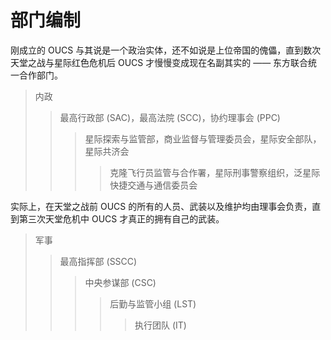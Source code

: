 # 部门编制

刚成立的 OUCS 与其说是一个政治实体，还不如说是上位帝国的傀儡，直到数次天堂之战与星际红色危机后 OUCS 才慢慢变成现在名副其实的 —— 东方联合统一合作部门。

>内政
>>最高行政部 (SAC)，最高法院 (SCC)，协约理事会 (PPC)
>>
>>>星际探索与监管部，商业监督与管理委员会，星际安全部队，星际共济会
>>>
>>>> 克隆飞行员监管与合作署，星际刑事警察组织，泛星际快捷交通与通信委员会


实际上，在天堂之战前 OUCS 的所有的人员、武装以及维护均由理事会负责，直到第三次天堂危机中 OUCS 才真正的拥有自己的武装。

>军事
>>最高指挥部 (SSCC)
>>>中央参谋部 (CSC)
>>>>后勤与监管小组 (LST)
>>>>
>>>>>执行团队 (IT)







